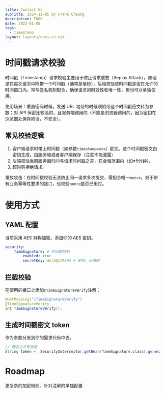 ```yaml
---
title: Contact Us
subTitle: 2024-12-05 by Frank Cheung
description: TODO
date: 2022-01-05
tags:
  - timestamp
layout: layouts/docs-cn.njk
---
```


# 时间戳请求校验

时间戳（Timestamp）请求校验主要用于防止请求重放（Replay
Attack），原理是在每次请求中附带一个时间戳（通常是毫秒），后端校验该时间戳是否在允许的时间窗口内。常与签名机制配合，确保请求的时效性和唯一性，但也可以单独使用。

使用场景：重置密码时候，发送 URL 地址的时候须附带这个时间戳密文转为参数；对 API
保密比较高的，且服务端调用的（不能是浏览器调用的，因为密钥在浏览器处保存的话，不安全）。

## 常见校验逻辑

1. 客户端请求时带上时间戳（如参数`timestamp=xxx`）密文。这个时间戳密文由密钥生成，由服务端或者客户端保存（注意不能泄露）
1. 后端校验当前服务器时间与请求时间戳之差，在合理范围内（如±5分钟）。
1. 超时则拒绝请求。

重放攻击：仅时间戳校验无法防止同一请求多次提交，需配合唯一`nonce`，对于带有业务幂等性要求的接口，也校验`nonce`是否已用过。

# 使用方式

## YAML 配置

当前采用 AES 对称加密。添加你的 AES 密钥。

```yaml
security:
    TimeSignature: # 时间戳控制
        enabled: true
        secretKey: der3@x7Az#2 # 密钥，必填的
```

## 拦截校验

在使用的接口上添加`@TimeSignatureVerify`注解：

```java
@GetMapping("/TimeSignatureVerify")
@TimeSignatureVerify
int TimeSignatureVerify();
```

## 生成时间戳密文 token

作为参数分发到你的需求代码中去。

```java
// 静态方法可调用
String token =  SecurityInterceptor.getBean(TimeSignature.class).generateSignature();
```

# Roadmap

更复杂的加密规则、针对注解的单独配置